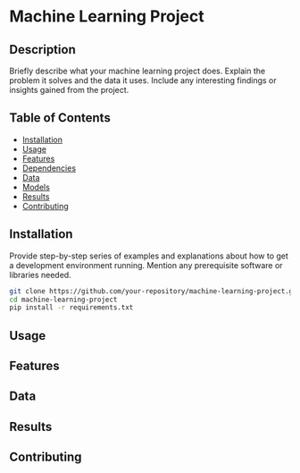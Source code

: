 # Machine Learning Project

## Description

Briefly describe what your machine learning project does. Explain the problem it solves and the data it uses. Include any interesting findings or insights gained from the project.

## Table of Contents

- [Installation](#installation)
- [Usage](#usage)
- [Features](#features)
- [Dependencies](#dependencies)
- [Data](#data)
- [Models](#models)
- [Results](#results)
- [Contributing](#contributing)

## Installation

Provide step-by-step series of examples and explanations about how to get a development environment running. Mention any prerequisite software or libraries needed.

```bash
git clone https://github.com/your-repository/machine-learning-project.git
cd machine-learning-project
pip install -r requirements.txt
```

## Usage

## Features

## Data

## Results

## Contributing
